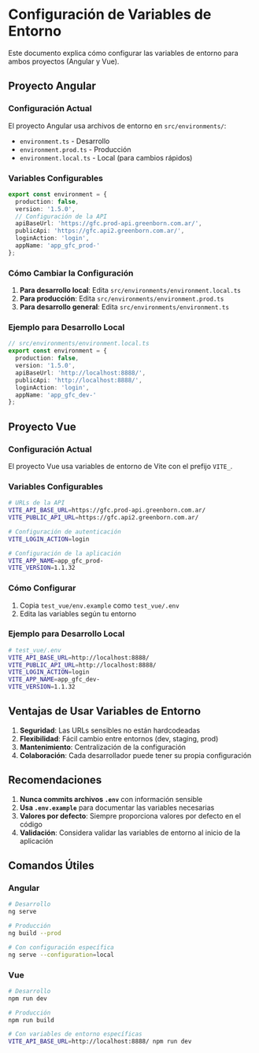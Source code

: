 # Configuración de Variables de Entorno

Este documento explica cómo configurar las variables de entorno para ambos proyectos (Angular y Vue).

## Proyecto Angular

### Configuración Actual

El proyecto Angular usa archivos de entorno en `src/environments/`:

- `environment.ts` - Desarrollo
- `environment.prod.ts` - Producción
- `environment.local.ts` - Local (para cambios rápidos)

### Variables Configurables

```typescript
export const environment = {
  production: false,
  version: '1.5.0',
  // Configuración de la API
  apiBaseUrl: 'https://gfc.prod-api.greenborn.com.ar/',
  publicApi: 'https://gfc.api2.greenborn.com.ar/',
  loginAction: 'login',
  appName: 'app_gfc_prod-'
};
```

### Cómo Cambiar la Configuración

1. **Para desarrollo local**: Edita `src/environments/environment.local.ts`
2. **Para producción**: Edita `src/environments/environment.prod.ts`
3. **Para desarrollo general**: Edita `src/environments/environment.ts`

### Ejemplo para Desarrollo Local

```typescript
// src/environments/environment.local.ts
export const environment = {
  production: false,
  version: '1.5.0',
  apiBaseUrl: 'http://localhost:8888/',
  publicApi: 'http://localhost:8888/',
  loginAction: 'login',
  appName: 'app_gfc_dev-'
};
```

## Proyecto Vue

### Configuración Actual

El proyecto Vue usa variables de entorno de Vite con el prefijo `VITE_`.

### Variables Configurables

```bash
# URLs de la API
VITE_API_BASE_URL=https://gfc.prod-api.greenborn.com.ar/
VITE_PUBLIC_API_URL=https://gfc.api2.greenborn.com.ar/

# Configuración de autenticación
VITE_LOGIN_ACTION=login

# Configuración de la aplicación
VITE_APP_NAME=app_gfc_prod-
VITE_VERSION=1.1.32
```

### Cómo Configurar

1. Copia `test_vue/env.example` como `test_vue/.env`
2. Edita las variables según tu entorno

### Ejemplo para Desarrollo Local

```bash
# test_vue/.env
VITE_API_BASE_URL=http://localhost:8888/
VITE_PUBLIC_API_URL=http://localhost:8888/
VITE_LOGIN_ACTION=login
VITE_APP_NAME=app_gfc_dev-
VITE_VERSION=1.1.32
```

## Ventajas de Usar Variables de Entorno

1. **Seguridad**: Las URLs sensibles no están hardcodeadas
2. **Flexibilidad**: Fácil cambio entre entornos (dev, staging, prod)
3. **Mantenimiento**: Centralización de la configuración
4. **Colaboración**: Cada desarrollador puede tener su propia configuración

## Recomendaciones

1. **Nunca commits archivos `.env`** con información sensible
2. **Usa `.env.example`** para documentar las variables necesarias
3. **Valores por defecto**: Siempre proporciona valores por defecto en el código
4. **Validación**: Considera validar las variables de entorno al inicio de la aplicación

## Comandos Útiles

### Angular
```bash
# Desarrollo
ng serve

# Producción
ng build --prod

# Con configuración específica
ng serve --configuration=local
```

### Vue
```bash
# Desarrollo
npm run dev

# Producción
npm run build

# Con variables de entorno específicas
VITE_API_BASE_URL=http://localhost:8888/ npm run dev
``` 